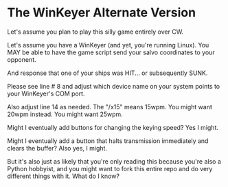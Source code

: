 # The WinKeyer Alternate Version

Let's assume you plan to play this silly game entirely over CW.

Let's assume you have a WinKeyer (and yet, you're running Linux). You MAY be able to have the game script send
your salvo coordinates to your opponent.

And response that one of your ships was HIT... or subsequently SUNK.

Please see line # 8 and adjust which device name on your system points to your WinKeyer's COM port.

Also adjust line 14 as needed. The "/x15" means 15wpm. You might want 20wpm instead. You might want 25wpm.

Might I eventually add buttons for changing the keying speed? Yes I might.

Might I eventually add a button that halts transmission immediately and clears the buffer? Also yes, I might.

But it's also just as likely that you're only reading this because you're also a Python hobbyist, and you might want
to fork this entire repo and do very different things with it. What do I know?
